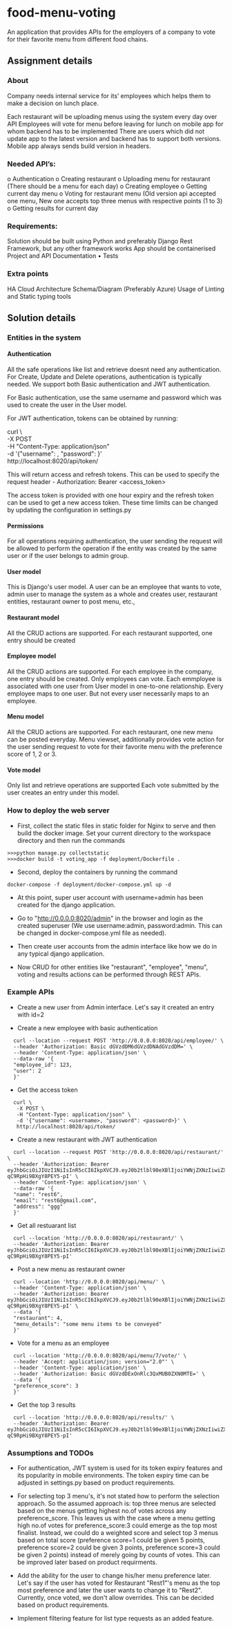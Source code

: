 # food-menu-voting

An application that provides APIs for the employers of a company to vote for their favorite menu from different food chains.

## Assignment details

### About

Company needs internal service for its’ employees which helps them to make a decision
on lunch place.

Each restaurant will be uploading menus using the system every day over API
Employees will vote for menu before leaving for lunch on mobile app for whom backend has to be implemented
There are users which did not update app to the latest version and backend has to support both versions.
Mobile app always sends build version in headers.

### Needed API’s:

o Authentication
o Creating restaurant
o Uploading menu for restaurant (There should be a menu for each day)
o Creating employee
o Getting current day menu
o Voting for restaurant menu (Old version api accepted one menu, New one accepts top three menus with respective points (1 to 3)
o Getting results for current day

### Requirements:

Solution should be built using Python and preferably Django Rest Framework, but any other framework works
App should be containerised
Project and API Documentation
• Tests

### Extra points

HA Cloud Architecture Schema/Diagram (Preferably Azure)
Usage of Linting and Static typing tools

## Solution details

### Entities in the system

#### Authentication

All the safe operations like list and retrieve doesnt need any authentication. For Create, Update and Delete operations, authentication is typically needed. We support both Basic authentication and JWT authentication.

For Basic authentication, use the same username and password which was used to create the user in the User model.

For JWT authentication, tokens can be obtained by running:

curl \  
 -X POST \
 -H "Content-Type: application/json" \
 -d '{"username": <username>, "password": <password>}' \
 http://localhost:8020/api/token/

This will return access and refresh tokens. This can be used to specify the request header - Authorization: Bearer <access_token>

The access token is provided with one hour expiry and the refresh token can be used to get a new access token. These time limits can be changed by updating the configuration in settings.py

#### Permissions

For all operations requiring authentication, the user sending the request will be allowed to perform the operation if the entity was created by the same user or if the user belongs to admin group.

#### User model

This is Django's user model. A user can be an employee that wants to vote, admin user to manage the system as a whole and creates user, restaurant entities, restaurant owner to post menu, etc.,

#### Restaurant model

All the CRUD actions are supported. For each restaurant supported, one entry should be created

#### Employee model

All the CRUD actions are supported.
For each employee in the company, one entry should be created. Only employees can vote. Each emmployee is associated with one user from User model in one-to-one relationship. Every employee maps to one user. But not every user necessarily maps to an employee.

#### Menu model

All the CRUD actions are supported.
For each restaurant, one new menu can be posted everyday. Menu viewset, additionally provides vote action for the user sending request to vote for their favorite menu with the preference score of 1, 2 or 3.

#### Vote model

Only list and retrieve operations are supported
Each vote submitted by the user creates an entry under this model.

### How to deploy the web server

- First, collect the static files in static folder for Nginx to serve and then build the docker image. Set your current directory to the workspace directory and then run the commands

```console
>>>python manage.py collectstatic
>>>docker build -t voting_app -f deployment/Dockerfile .
```

- Second, deploy the containers by running the command

```console
docker-compose -f deployment/docker-compose.yml up -d
```

- At this point, super user account with username=admin has been created for the django application.

- Go to "http://0.0.0.0:8020/admin" in the browser and login as the created superuser (We use username:admin, password:admin. This can be changed in docker-compose.yml file as needed).

- Then create user accounts from the admin interface like how we do in any typical django application.

- Now CRUD for other entities like "restaurant", "employee", "menu", voting and results actions can be performed through REST APIs.

### Example APIs

- Create a new user from Admin interface. Let's say it created an entry with id=2

- Create a new employee with basic authentication

```
  curl --location --request POST 'http://0.0.0.0:8020/api/employee/' \
  --header 'Authorization: Basic dGVzdDM6dGVzdDNAdGVzdDM=' \
  --header 'Content-Type: application/json' \
  --data-raw '{
  "employee_id": 123,
  "user": 2
  }'
```

- Get the access token

```
  curl \
   -X POST \
   -H "Content-Type: application/json" \
   -d '{"username": <username>, "password": <password>}' \
   http://localhost:8020/api/token/
```

- Create a new restaurant with JWT authentication

```
  curl --location --request POST 'http://0.0.0.0:8020/api/restaurant/' \
  --header 'Authorization: Bearer eyJhbGciOiJIUzI1NiIsInR5cCI6IkpXVCJ9.eyJ0b2tlbl90eXBlIjoiYWNjZXNzIiwiZXhwIjoxNjgzNzA1MTQ5LCJpYXQiOjE2ODM3MDE1NDksImp0aSI6ImRlNjQ3YmRlNGQxYjQ3ZTc4Mjk0MGQ5ZmRiZjg4NWYwIiwidXNlcl9pZCI6Mn0.vFVmtXMfkA3R7KBRnxIYIf-qC9RpHi9BXgY8PEY5-pI' \
  --header 'Content-Type: application/json' \
  --data-raw '{
  "name": "rest6",
  "email": "rest6@gmail.com",
  "address": "ggg"
  }'
```

- Get all restuarant list

```
  curl --location 'http://0.0.0.0:8020/api/restaurant/' \
  --header 'Authorization: Bearer eyJhbGciOiJIUzI1NiIsInR5cCI6IkpXVCJ9.eyJ0b2tlbl90eXBlIjoiYWNjZXNzIiwiZXhwIjoxNjgzNzA1MTQ5LCJpYXQiOjE2ODM3MDE1NDksImp0aSI6ImRlNjQ3YmRlNGQxYjQ3ZTc4Mjk0MGQ5ZmRiZjg4NWYwIiwidXNlcl9pZCI6Mn0.vFVmtXMfkA3R7KBRnxIYIf-qC9RpHi9BXgY8PEY5-pI'
```

- Post a new menu as restaurant owner

```
  curl --location 'http://0.0.0.0:8020/api/menu/' \
  --header 'Content-Type: application/json' \
  --header 'Authorization: Bearer eyJhbGciOiJIUzI1NiIsInR5cCI6IkpXVCJ9.eyJ0b2tlbl90eXBlIjoiYWNjZXNzIiwiZXhwIjoxNjgzNzA1MTQ5LCJpYXQiOjE2ODM3MDE1NDksImp0aSI6ImRlNjQ3YmRlNGQxYjQ3ZTc4Mjk0MGQ5ZmRiZjg4NWYwIiwidXNlcl9pZCI6Mn0.vFVmtXMfkA3R7KBRnxIYIf-qC9RpHi9BXgY8PEY5-pI' \
  --data '{
  "restaurant": 4,
  "menu_details": "some menu items to be conveyed"
  }'
```

- Vote for a menu as an employee

```
  curl --location 'http://0.0.0.0:8020/api/menu/7/vote/' \
  --header 'Accept: application/json; version="2.0"' \
  --header 'Content-Type: application/json' \
  --header 'Authorization: Basic dGVzdDExOnRlc3QxMUB0ZXN0MTE=' \
  --data '{
  "preference_score": 3
  }'
```

- Get the top 3 results

```
  curl --location 'http://0.0.0.0:8020/api/results/' \
  --header 'Authorization: Bearer eyJhbGciOiJIUzI1NiIsInR5cCI6IkpXVCJ9.eyJ0b2tlbl90eXBlIjoiYWNjZXNzIiwiZXhwIjoxNjgzNzA1MTQ5LCJpYXQiOjE2ODM3MDE1NDksImp0aSI6ImRlNjQ3YmRlNGQxYjQ3ZTc4Mjk0MGQ5ZmRiZjg4NWYwIiwidXNlcl9pZCI6Mn0.vFVmtXMfkA3R7KBRnxIYIf-qC9RpHi9BXgY8PEY5-pI'
```

### Assumptions and TODOs

- For authentication, JWT system is used for its token expiry features and its popularity in mobile environments. The token expiry time can be adjusted in settings.py based on product requirements.

- For selecting top 3 menu's, it's not stated how to perform the selection approach. So the assumed approach is: top three menus are selected based on the menus getting highest no.of votes across any preference_score. This leaves us with the case where a menu getting high no.of votes for preference_score:3 could emerge as the top most finalist. Instead, we could do a weighted score and select top 3 menus based on total score (preference score=1 could be given 5 points, preference score=2 could be given 3 points, preference score=3 could be given 2 points) instead of merely going by counts of votes. This can be improved later based on product requirments.

- Add the ability for the user to change his/her menu preference later. Let's say if the user has voted for Restaurant "Rest1"'s menu as the top most preference and later the user wants to change it to "Rest2". Currently, once voted, we don't allow overrides. This can be decided based on product requirements.

- Implement filtering feature for list type requests as an added feature.
